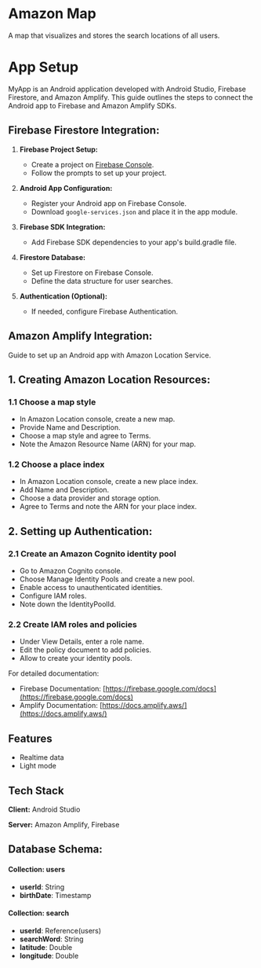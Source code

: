 
# Amazon Map

A map that visualizes and stores the search locations of all users.

# App Setup

MyApp is an Android application developed with Android Studio, Firebase Firestore, and Amazon Amplify. This guide outlines the steps to connect the Android app to Firebase and Amazon Amplify SDKs.

## Firebase Firestore Integration:

1. **Firebase Project Setup:**
   - Create a project on [Firebase Console](https://console.firebase.google.com/).
   - Follow the prompts to set up your project.

2. **Android App Configuration:**
   - Register your Android app on Firebase Console.
   - Download `google-services.json` and place it in the app module.

3. **Firebase SDK Integration:**
   - Add Firebase SDK dependencies to your app's build.gradle file.

4. **Firestore Database:**
   - Set up Firestore on Firebase Console.
   - Define the data structure for user searches.

5. **Authentication (Optional):**
   - If needed, configure Firebase Authentication.

## Amazon Amplify Integration:

Guide to set up an Android app with Amazon Location Service.

## 1. Creating Amazon Location Resources:
### 1.1 Choose a map style
- In Amazon Location console, create a new map.
- Provide Name and Description.
- Choose a map style and agree to Terms.
- Note the Amazon Resource Name (ARN) for your map.

### 1.2 Choose a place index
- In Amazon Location console, create a new place index.
- Add Name and Description.
- Choose a data provider and storage option.
- Agree to Terms and note the ARN for your place index.

## 2. Setting up Authentication:
### 2.1 Create an Amazon Cognito identity pool
- Go to Amazon Cognito console.
- Choose Manage Identity Pools and create a new pool.
- Enable access to unauthenticated identities.
- Configure IAM roles.
- Note down the IdentityPoolId.

### 2.2 Create IAM roles and policies
- Under View Details, enter a role name.
- Edit the policy document to add policies.
- Allow to create your identity pools.




For detailed documentation:
- Firebase Documentation: [https://firebase.google.com/docs](https://firebase.google.com/docs)
- Amplify Documentation: [https://docs.amplify.aws/](https://docs.amplify.aws/)

## Features

- Realtime data
- Light mode


## Tech Stack

**Client:** Android Studio

**Server:** Amazon Amplify, Firebase

##  Database Schema:


#### Collection: users
- **userId**: String
- **birthDate**: Timestamp

#### Collection: search
- **userId**: Reference(users)
- **searchWord**: String
- **latitude**: Double
- **longitude**: Double
